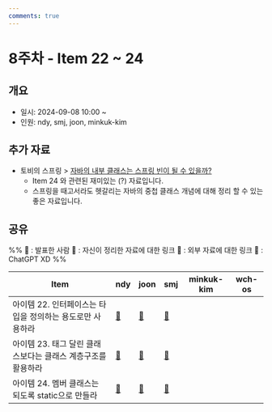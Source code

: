 ```yaml
---
comments: true
---
```

# 8주차 - Item 22 ~ 24

## 개요

- 일시: 2024-09-08 10:00 ~ 
- 인원: ndy, smj, joon, minkuk-kim

## 추가 자료
- 토비의 스프링 > [자바의 내부 클래스는 스프링 빈이 될 수 있을까?](https://www.youtube.com/watch?v=2G41JMLh05U)
	- Item 24 와 관련된 재미있는 (?) 자료입니다.
	- 스프링을 때고서라도 헷갈리는 자바의 중첩 클래스 개념에 대해 정리 할 수 있는 좋은 자료입니다.

## 공유
%% 
📢 : 발표한 사람
📄 : 자신이 정리한 자료에 대한 링크
🔗 : 외부 자료에 대한 링크
🤖 : ChatGPT XD
%%

| Item                                | ndy                                | joon | smj | minkuk-kim | wch-os |
| ----------------------------------- | ---------------------------------- | --- | ---- | ---------- | ------ |
| 아이템 22. 인터페이스는 타입을 정의하는 용도로만 사용하라 | [📄](docs/chapter04/item22/ndy.md) |[📄](https://wonjoon.gitbook.io/joons-til/books/effective-java/item22.-use-interfaces-only-to-define-types) | [📄](https://shinminjin.github.io/posts/item22/) |  |  |
| 아이템 23. 태그 달린 클래스보다는 클래스 계층구조를 활용하라 | [📄](docs/chapter04/item23/ndy.md) |[📄](https://wonjoon.gitbook.io/joons-til/books/effective-java/item23.-prefer-class-hierarchies-to-tagged-classes) | [📄](https://shinminjin.github.io/posts/item23/) |  |  |
| 아이템 24. 멤버 클래스는 되도록 static으로 만들라 | [📄](docs/chapter04/item24/ndy.md) |[📄](https://wonjoon.gitbook.io/joons-til/books/effective-java/item24.-favor-static-member-classes-over-non-static) | [📄](https://shinminjin.github.io/posts/item24/) |  |  |
